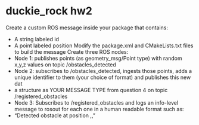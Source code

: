 # duckie_rock hw2
Create a custom ROS message inside your package that contains:
 * A string labeled id
 * A point labeled position 
Modify the package.xml and CMakeLists.txt files to build the message
Create three ROS nodes:
 * Node 1: publishes points (as geometry_msg/Point type) with random x,y,z values on topic /obstacles_detected
 * Node 2: subscribes to /obstacles_detected, ingests those points, adds a unique identifier to them (your choice of format) and publishes this new dat
 * a structure as YOUR MESSAGE TYPE from question 4 on topic /registered_obstacles
 * Node 3: Subscribes to /registered_obstacles and logs an info-level message to rosout for each one in a human readable format such as:
 * “Detected obstacle <id> at position <x>,<y>,<z>”
